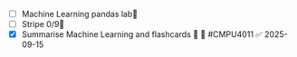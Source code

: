 
- [ ] Machine Learning pandas lab📅 
- [ ] Stripe 0/9🔺 
- [x] Summarise Machine Learning and flashcards 🔽 🔁 #CMPU4011 ✅ 2025-09-15
